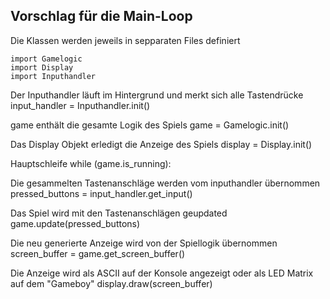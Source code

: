 ## Vorschlag für die Main-Loop
    
Die Klassen werden jeweils in sepparaten Files definiert

    import Gamelogic
    import Display
    import Inputhandler

Der Inputhandler läuft im Hintergrund und merkt sich alle Tastendrücke
    input_handler = Inputhandler.init()

game enthält die gesamte Logik des Spiels
    game = Gamelogic.init()

Das Display Objekt erledigt die Anzeige des Spiels
    display = Display.init()

Hauptschleife
        while (game.is_running):
            
Die gesammelten Tastenanschläge werden vom inputhandler übernommen
            pressed_buttons = input_handler.get_input()
            
Das Spiel wird mit den Tastenanschlägen geupdated
            game.update(pressed_buttons)

Die neu generierte Anzeige wird von der Spiellogik übernommen
            screen_buffer = game.get_screen_buffer()

Die Anzeige wird als ASCII auf der Konsole angezeigt oder als LED Matrix auf dem "Gameboy"
            display.draw(screen_buffer)
